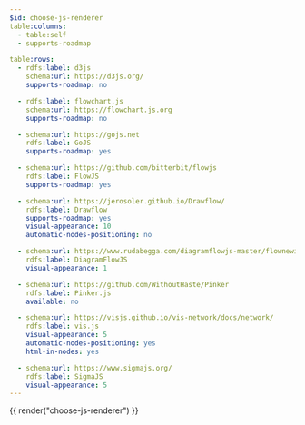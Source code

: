 ```yaml
---
$id: choose-js-renderer
table:columns:
  - table:self
  - supports-roadmap

table:rows:
  - rdfs:label: d3js
    schema:url: https://d3js.org/
    supports-roadmap: no

  - rdfs:label: flowchart.js
    schema:url: https://flowchart.js.org
    supports-roadmap: no

  - schema:url: https://gojs.net
    rdfs:label: GoJS
    supports-roadmap: yes

  - schema:url: https://github.com/bitterbit/flowjs
    rdfs:label: FlowJS
    supports-roadmap: yes

  - schema:url: https://jerosoler.github.io/Drawflow/
    rdfs:label: Drawflow
    supports-roadmap: yes
    visual-appearance: 10
    automatic-nodes-positioning: no

  - schema:url: https://www.rudabegga.com/diagramflowjs-master/flownewindex
    rdfs:label: DiagramFlowJS
    visual-appearance: 1

  - schema:url: https://github.com/WithoutHaste/Pinker
    rdfs:label: Pinker.js
    available: no

  - schema:url: https://visjs.github.io/vis-network/docs/network/
    rdfs:label: vis.js
    visual-appearance: 5
    automatic-nodes-positioning: yes
    html-in-nodes: yes

  - schema:url: https://www.sigmajs.org/
    rdfs:label: SigmaJS
    visual-appearance: 5
---
```


{{ render("choose-js-renderer") }}
